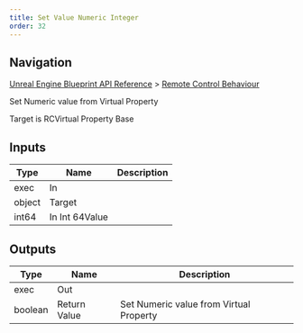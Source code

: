 ```yaml
---
title: Set Value Numeric Integer
order: 32
---
```

## Navigation

[Unreal Engine Blueprint API Reference](https://dev.epicgames.com/documentation/en-us/unreal-engine/BlueprintAPI) > [Remote Control Behaviour](https://dev.epicgames.com/documentation/en-us/unreal-engine/BlueprintAPI/RemoteControlBehaviour)

Set Numeric value from Virtual Property

Target is RCVirtual Property Base

## Inputs

| Type | Name | Description |
| --- | --- | --- |
| exec | In |  |
| object | Target |  |
| int64 | In Int 64Value |  |

## Outputs

| Type | Name | Description |
| --- | --- | --- |
| exec | Out |  |
| boolean | Return Value | Set Numeric value from Virtual Property |

